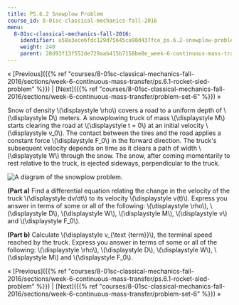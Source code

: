 ```yaml
---
title: PS.6.2 Snowplow Problem
course_id: 8-01sc-classical-mechanics-fall-2016
menu:
  8-01sc-classical-mechanics-fall-2016:
    identifier: a58a3ece6fdc129d75645ca98d437fce_ps.6.2-snowplow-problem
    weight: 240
    parent: 28d93f13f552de729aab415b7158be8e_week-6-continuous-mass-transfer
---
```

« [Previous]({{% ref "courses/8-01sc-classical-mechanics-fall-2016/sections/week-6-continuous-mass-transfer/ps.6.1-rocket-sled-problem" %}}) | [Next]({{% ref "courses/8-01sc-classical-mechanics-fall-2016/sections/week-6-continuous-mass-transfer/problem-set-6" %}}) »

Snow of density \\(\\displaystyle \\rho\\) covers a road to a uniform depth of \\(\\displaystyle D\\) meters. A snowplowing truck of mass \\(\\displaystyle M\\) starts clearing the road at \\(\\displaystyle t = 0\\) at an initial velocity \\(\\displaystyle v\_0\\). The contact between the tires and the road applies a constant force \\(\\displaystyle F\_0\\) in the forward direction. The truck's subsequent velocity depends on time as it clears a path of width \\(\\displaystyle W\\) through the snow. The snow, after coming momentarily to rest relative to the truck, is ejected sideways, perpendicular to the truck.

![A diagram of the snowplow problem.](https://open-learning-course-data.s3.amazonaws.com/8-01sc-classical-mechanics-fall-2016/2d2498754ef3fd0358ae040f582fb9bd_ls06_02.svg)

**(Part a)** Find a differential equation relating the change in the velocity of the truck \\(\\displaystyle dv/dt\\) to its velocity \\(\\displaystyle v(t)\\). Express you answer in terms of some or all of the following: \\(\\displaystyle \\rho\\), \\(\\displaystyle D\\), \\(\\displaystyle W\\), \\(\\displaystyle M\\), \\(\\displaystyle v\\) and \\(\\displaystyle F\_0\\).

**(Part b)** Calculate \\(\\displaystyle v\_{\\text {term}}\\), the terminal speed reached by the truck. Express you answer in terms of some or all of the following: \\(\\displaystyle \\rho\\), \\(\\displaystyle D\\), \\(\\displaystyle W\\), \\(\\displaystyle M\\) and \\(\\displaystyle F\_0\\).

« [Previous]({{% ref "courses/8-01sc-classical-mechanics-fall-2016/sections/week-6-continuous-mass-transfer/ps.6.1-rocket-sled-problem" %}}) | [Next]({{% ref "courses/8-01sc-classical-mechanics-fall-2016/sections/week-6-continuous-mass-transfer/problem-set-6" %}}) »